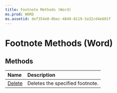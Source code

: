 ```yaml
---
title: Footnote Methods (Word)
ms.prod: WORD
ms.assetid: def354e0-0bec-4849-8119-3a32cd4e601f
---
```



# Footnote Methods (Word)

## Methods



|**Name**|**Description**|
|:-----|:-----|
|[Delete](footnote-delete-method-word.md)|Deletes the specified footnote.|

